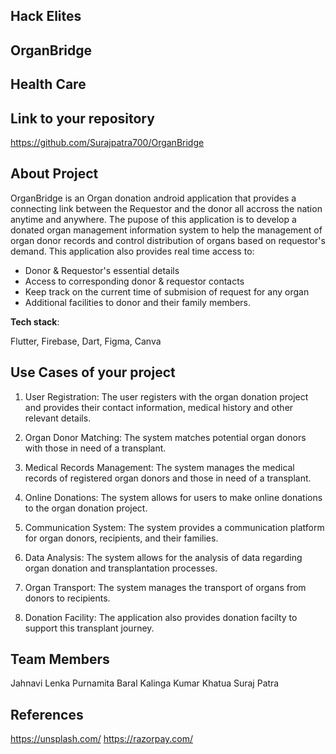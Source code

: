 ## Hack Elites 
## OrganBridge


## Health Care



## Link to your repository

https://github.com/Surajpatra700/OrganBridge

## About Project

OrganBridge is an Organ donation android application that provides a connecting link between the Requestor and the donor all accross the nation anytime and anywhere.
The pupose of this application is to develop a donated organ management information system to help the management of organ donor records and control distribution of organs based on requestor's demand.
This application also provides real time access to:
  * Donor & Requestor's essential details
  * Access to corresponding donor & requestor contacts
  * Keep track on the current time of submision of request for any organ
  * Additional facilities to donor and their family members.



**Tech stack**:

 Flutter, Firebase, Dart, Figma, Canva

## Use Cases of your project

1. User Registration: The user registers with the organ donation project and provides their contact information, medical history and other relevant details. 

2. Organ Donor Matching: The system matches potential organ donors with those in need of a transplant. 

3. Medical Records Management: The system manages the medical records of registered organ donors and those in need of a transplant. 

4. Online Donations: The system allows for users to make online donations to the organ donation project. 

5. Communication System: The system provides a communication platform for organ donors, recipients, and their families. 

6. Data Analysis: The system allows for the analysis of data regarding organ donation and transplantation processes. 

7. Organ Transport: The system manages the transport of organs from donors to recipients. 

8. Donation Facility: The application also provides donation facilty to support this transplant journey.

## Team Members

Jahnavi Lenka
Purnamita Baral
Kalinga Kumar Khatua
Suraj Patra

## References

https://unsplash.com/
https://razorpay.com/
